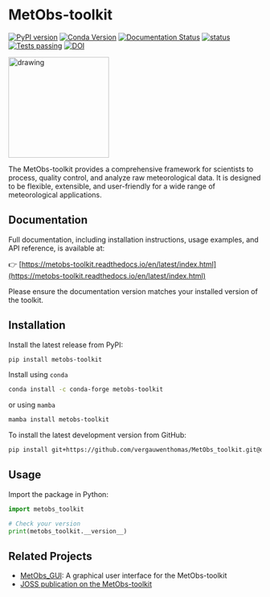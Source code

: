 # MetObs-toolkit

[![PyPI version](https://badge.fury.io/py/metobs-toolkit.svg)](https://badge.fury.io/py/metobs-toolkit)
[![Conda Version](https://img.shields.io/conda/vn/conda-forge/metobs-toolkit.svg)](https://anaconda.org/conda-forge/metobs-toolkit)
[![Documentation Status](https://readthedocs.org/projects/metobs-toolkit/badge/?version=latest)](https://metobs-toolkit.readthedocs.io/en/latest/?badge=latest)
[![status](https://joss.theoj.org/papers/ffa3a79315bdf4c4793992a1de41193d/status.svg)](https://joss.theoj.org/papers/ffa3a79315bdf4c4793992a1de41193d)
[![Tests passing](https://github.com/vergauwenthomas/MetObs_toolkit/actions/workflows/main_workflow.yml/badge.svg?branch=master)](https://github.com/vergauwenthomas/MetObs_toolkit/actions/workflows/main_workflow.yml)
[![DOI](https://zenodo.org/badge/DOI/10.5281/zenodo.10794417.svg)](https://doi.org/10.5281/zenodo.10794417)

[<img src="https://raw.githubusercontent.com/vergauwenthomas/MetObs_toolkit/master/docs/logo_small.jpeg" alt="drawing" style="width:200px;"/>](https://metobs-toolkit.readthedocs.io/en/latest/index.html)

The MetObs-toolkit provides a comprehensive framework for scientists to process, quality control, and analyze raw meteorological data. It is designed to be flexible, extensible, and user-friendly for a wide range of meteorological applications.

## Documentation

Full documentation, including installation instructions, usage examples, and API reference, is available at:

👉 [https://metobs-toolkit.readthedocs.io/en/latest/index.html](https://metobs-toolkit.readthedocs.io/en/latest/index.html)

Please ensure the documentation version matches your installed version of the toolkit.

## Installation

Install the latest release from PyPI:

```bash
pip install metobs-toolkit
```
Install using `conda`

```bash
conda install -c conda-forge metobs-toolkit 
```
or using `mamba`

```bash
mamba install metobs-toolkit
```

To install the latest development version from GitHub:

```bash
pip install git+https://github.com/vergauwenthomas/MetObs_toolkit.git@dev
```

## Usage

Import the package in Python:

```python
import metobs_toolkit

# Check your version
print(metobs_toolkit.__version__)
```

## Related Projects

* [MetObs_GUI](https://github.com/vergauwenthomas/MetObs_GUI): A graphical user interface for the MetObs-toolkit
* [JOSS publication on the MetObs-toolkit](https://joss.theoj.org/papers/10.21105/joss.05916#)
